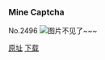 ### Mine Captcha
No.2496
![图片不见了~~~](https://imgs.xkcd.com/comics/mine_captcha.png)

[原址](https://xkcd.com//2496) [下载](https://imgs.xkcd.com/comics/mine_captcha.png)

